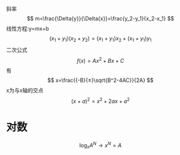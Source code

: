 斜率
$$
m=\frac{\Delta{y}}{\Delta{x}}=\frac{y_2-y_1}{x_2-x_1}
$$
线性方程:y=mx+b
$$
(x_1+y_1)(x_2+y_2)=(x_1+y_1)x_2+(x_1+y_1)y_1
$$
二次公式
$$
f(x)=A{x^2}+Bx+C
$$
有
$$
x=\frac{{-B}{±}\sqrt{B^2-4AC}}{2A}
$$
x为与x轴的交点
$$
{(x+a)}^2=x^2+2ax+a^2
$$
# 对数
$$
\log_x{A}^N\to{x^N=A}
$$